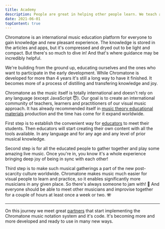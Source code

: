 ```yaml
---
title: Academy
description: People are great in helping other people learn. We teach and inspire diving deep on music.
date: 2021-06-01
topContent: true
---
```


Chromatone is an international music education platform for everyone to gain knowledge and new pleasant experience. The knowledge is stored in the articles and apps, but it's compressed and dryed out to be light and compact. But there's so much to dive in! And that's where guidance may be incredibly helpful.

We're building from the ground up, educating ourselves and the ones who want to participate in the early development. While Chromatone is developed for more than 4 years it's still a long way to have it finished. It becomes more of a process of distilling and transfering knowledge and joy.

Chromatone as the music itself is totally international and doesn't rely on any language (except JavaScript 😇). Our goal is to create an international community of teachers, learners and practitioners of our visual music approach. It has already recommended itself in [music theory educational materials](./materials/index.md) production and the time has come for it expand worldwide.

First step is to establish the convenient way for [educators](./educators/index.md) to meet their students. Then educators will start creating their own content with all the tools available. In any language and for any age and any level of prior musical knowledge.

Second step is for all the educated people to gather together and play some amazing live music. Once you're in, you know it's a whole experience bringing deep joy of being in sync with each other!

Third step is to make such musical gatherings a part of the new post-scarcity culture worldwide. Chromatone makes music much easier for visual people to learn and practice, so it enables significantly more musicians in any given place. So there's always someone to jam with! 🤩 And everyone should be able to meet other musicians and improvise together for a couple of hours at least once a week or two. 🪗

---

On this journey we meet great [partners](./collab/index.md) that start implementing the Chromatone music notation system and it's code. It's becoming more and more developed and ready to use in many new ways.

